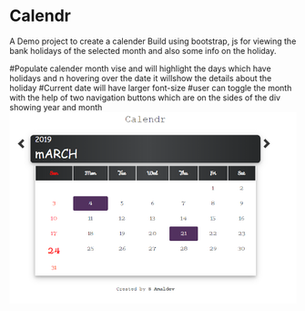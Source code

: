# Calendr
A Demo project to create a calender
Build using bootstrap, js for viewing the bank holidays of the selected month and also some info on the holiday.

#Populate calender month vise and will highlight the days which have holidays and n hovering over the date it willshow the details about the holiday
#Current date will have larger font-size
#user can toggle the month with the help of two navigation buttons which are on the sides of the div showing year and month
![Screenshot](screenshot.PNG)
